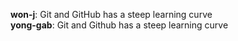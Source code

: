 **won-j**: Git and GitHub has a steep learning curve  
**yong-gab**: Git and Github has a steep learning curve
